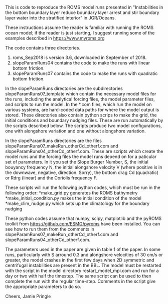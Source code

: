 This is code to reproduce the ROMS model runs presented in "Instabilities in the bottom boundary layer reduce boundary layer arrest and stir boundary layer water into the stratified interior" in JGR/Oceans.

These instructions assume the reader is familiar with running the ROMS ocean model; if the reader is just starting, I suggest running some of the examples described in https://www.myroms.org

The code contains three directories.

1. roms_Sep2018 is version 3.6, downloaded in September of 2018.
1. slopeParamRuns04 contains the code to make the runs with linear bottom friction.
1. slopeParamRuns07 contains the code to make the runs with quadratic bottom friction.

In the slopeParamRuns directories are the subdirectories slopeParamRuns07_template which contain the necessary model files for the runs, including the analytical forcing files, the model parameter files, and scripts to run the model. In the *.com files, which run the model on various systems, are hard-coded data paths for where the model output is stored. These directories also contain python scrips to make the grid, the initial conditions and boundary nudging files. These are run automatically by the scripts described below. The scripts produce two model configurations, one with alongshore variation and one without alongshore variation. 

In the slopeParamRuns directories are the files slopeParamRuns07_makeRun_otherCd_otherf.com and slopeParamRuns04_otherCd_otherf.com. These are scripts which create the model runs and the forcing files the model runs depend on for a paticular set of parameters. In it you set the Slope Burger Number, S, the initial bouyancy frequency N, the initial alongshore velocity V (where positive is in the downwave, negative, direction. Sorry), the bottom drag Cd (quadratic) or Rdrg (linear) and the Coriolis frequency F.

These scripts will run the following python codes, which must be run in the following order:
  *make_grid.py generates the ROMS bathymetry
  *make_initial_condition.py makes the initial condition of the model
  *make_clim_nudge.py which sets up the climatology for the boundary nudging

These python codes assume that numpy, scipy, matplotlib and the pyROMS toolkit from https://github.com/ESMG/pyroms have been installed. You can see how to run them from the comments in  slopeParamRuns07_makeRun_otherCd_otherf.com and slopeParamRuns04_otherCd_otherf.com.

The parameters used in the paper are given in table 1 of the paper. In some runs, particularly with S arround 0.3 and alongshore velocities of 30 cm/s or greater, the model crashes in the first few days when 2D symmetric and centrifugal instabilities are present in the BBL. The model must be restarted with the script in the model directory restart_model_mpi.com and run for a day or two with half the timestep. The same script can be used to then complete the run with the regular time-step. Comments in the script give the appropriate parameters to do so. 

Cheers,
Jamie Pringle
